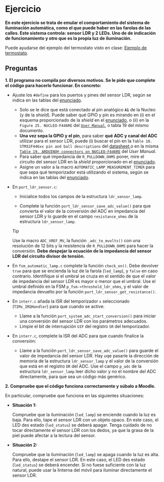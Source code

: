 # Ejercicio

**En este ejercicio se trata de emular el comportamiento del sistema de iluminación automática, como el que puede haber en las farolas de las calles. Este sistema controla: sensor LDR y 2 LEDs. Uno de de indicación de funcionamiento y otro que es la propia luz de iluminación.**

Puede ayudarse del ejemplo del termostato visto en clase: [Ejemplo de termostato](https://ieindieupm.github.io/fsm_thermostat/).

## Preguntas

**1. El programa no compila por diversos motivos. Se le pide que complete el código para hacerlo funcionar. En concreto:**

* Ajuste los `#define` para los puertos y pines del sensor LDR, según se indica en las tablas del [enunciado](index.html).
  * Solo se le dice que está conectado al pin analógico **`A1`** de la Nucleo (y de la *shield*). Puede saber qué GPIO y pin es mirando en (i) en el esquema proporcionado de la *shield* en el [enunciado](index.html), o (ii) en la ``Figure 25. NUCLEO-F446RE`` del [``User Manual``](https://www.st.com/resource/en/user_manual/um1724-stm32-nucleo64-boards-mb1136-stmicroelectronics.pdf), o tabla 19 del mismo documento.
  * **Una vez sepa la GPIO y el pin**, para saber **qué ADC y canal del ADC** utilizar para el sensor LDR, puede (i) buscar el pin en la ``Table 10. STM32F446xx pin and ball descriptions`` del [datasheet](https://www.st.com/resource/en/datasheet/stm32f446re.pdf),o en la misma [``Table 19. ARDUINO® connectors on NUCLEO-F446RE``](https://www.st.com/resource/en/user_manual/um1724-stm32-nucleo64-boards-mb1136-stmicroelectronics.pdf) del *User Manual*.
  * Para saber qué impedancia de `R_PULLDOWN_OHMS` poner, mire el circuito del sensor LDR en la *shield* proporcionado en el [enunciado](index.html).
  * Asigne un valor a la macro `AUTOMATIC_LAMP_MEASUREMENT_TIMER` para que sepa qué temporizador está utilizando el sistema, según se indica en las tablas del [enunciado](index.html).

* En `port_ldr_sensor.c`:
  * Inicialice todos los campos de la estructura `ldr_sensor_lamp`.

  * Complete la función `port_ldr_sensor_save_adc_value()` para que convierta el valor de la conversión del ADC en impedancia del sensor LDR y lo guarde en el campo `resistance_ohms` de la estructura `ldr_sensor_lamp`.
  
  > [!TIP]
  > Use la macro `ADC_VREF_MV`, la función `_adc_to_mvolts()` con una resolución de 12 bits y la resistencia de `R_PULLDOWN_OHMS` para hacer la conversión. **Debe despejar la ecuación de la impedancia del sensor LDR del circuito divisor de tensión.**

* En `fsm_automatic_lamp.c` complete la función `check_on()`. Debe devolver `true` para que se encienda la luz de la farola (`led_lamp`), y `false` en caso contrario. Identifique si el umbral se cruza en el sentido de que el valor de impedancia del sensor LDR es mayor o menor que el umbral. Use el umbral definido en la FSM `p_fsm->threshold_ldr_ohms`, y el valor de impedancia devuelto por la función `port_ldr_sensor_get_resistance()`.

* En `interr.c` añada la ISR del temporizador `x` seleccionado (`TIMx_IRQHandler`) para que cuando se active:
  * Llame a la función `port_system_adc_start_conversion()` para iniciar una conversión del sensor LDR con los parámetros adecuados.
  * Limpie el bit de interrupción `UIF` del registro `SR` del temporizador.

* En `interr.c`, complete la ISR del ADC para que cuando finalice la conversión:
  * Llame a la función `port_ldr_sensor_save_adc_value()` para guarde el valor de impedancia del sensor LDR. Hay uqe pasarle la dirección de memoria de la estructura `ldr_sensor_lamp` y el valor de la conversión que está en el registro `DR` del ADC. Use el campo `p_adc` de la estructura `ldr_sensor_lamp` leer dicho valor y no el nombre del ADC directamente, para que sea un código más genérico.

**2. Compruebe que el código funciona correctamente y súbalo a Moodle.**

En particular, compruebe que funciona en las siguientes situaciones:

* **Situación 1:**

    Compruebe que la iluminación (`led_lamp`) se enciende cuando la luz es baja. Para ello, tape el sensor LDR con un objeto opaco. En este caso, el LED des estado (`led_status`) se deberá apagar. Tenga cuidado de no tocar directamente el sensor LDR con los dedos, ya que la grasa de la piel puede afectar a la lectura del sensor.

* **Situación 2:**

    Compruebe que la iluminación (`led_lamp`) se apaga cuando la luz es alta. Para ello, destape el sensor LDR. En este caso, el LED des estado (`led_status`) se deberá encender. Si no fuese suficiente con la luz natural, puede usar la linterna del móvil para iluminar directamente el sensor LDR.